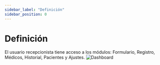 ```yaml
---
sidebar_label: "Definición"
sidebar_position: 0
---
```


# Definición

El usuario recepcionista tiene acceso a los módulos: Formulario, Registro, Médicos, Historial, Pacientes y Ajustes.
![Dashboard](/img/img_solhub/exp.recep.2.0.inicio/0.png)